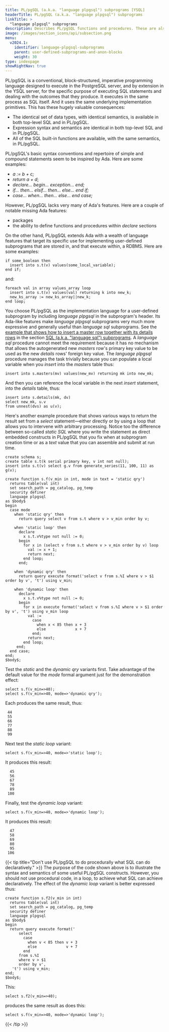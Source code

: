 ```yaml
---
title: PL/pgSQL (a.k.a. "language plpgsql") subprograms [YSQL]
headerTitle: PL/pgSQL (a.k.a. "language plpgsql") subprograms
linkTitle: >
  "language plpgsql" subprograms
description: Describes PL/pgSQL functions and procedures. These are also known as "language plpgsql" subprograms.) [YSQL].
image: /images/section_icons/api/subsection.png
menu:
  v2024.1:
    identifier: language-plpgsql-subprograms
    parent: user-defined-subprograms-and-anon-blocks
    weight: 30
type: indexpage
showRightNav: true
---
```


PL/pgSQL is a conventional, block-structured, imperative programming language designed to execute in the PostgreSQL server, and by extension in the YSQL server, for the specific purpose of executing SQL statements and dealing with the outcomes that they produce. It executes in the same process as SQL itself. And it uses the same underlying implementation primitives. This has these hugely valuable consequences:

- The identical set of data types, with identical semantics, is available in both top-level SQL and in PL/pgSQL.
- Expression syntax and semantics are identical in both top-level SQL and in PL/pgSQL.
- All of the SQL built-in functions are available, with the same semantics, in PL/pgSQL.

PL/pgSQL's basic syntax conventions and repertoire of simple and compound statements seem to be inspired by Ada. Here are some examples:

- _a := b + c;_
- _return a + d_;
- _declare... begin... exception... end;_
- _if... then... elsif... then... else... end if;_
- _case... when... then... else... end case;_

However, PL/pgSQL lacks very many of Ada's features. Here are a couple of notable missing Ada features:

- packages
- the ability to define functions and procedures within _declare_ sections

On the other hand, PL/pgSQL extends Ada with a wealth of language features that target its specific use for implementing user-defined subprograms that are stored in, and that execute within, a RDBMS. Here are some examples:

```output
if some_boolean then
  insert into s.t(v) values(some_local_variable);
end if;
```

and:

```output
foreach val in array values_array loop
  insert into s.t(v) values(val) returning k into new_k;
  new_ks_array := new_ks_array||new_k;
end loop;
```

You choose PL/pgSQL as the implementation language for a user-defined subprogram by including _language plpgsql_ in the subprogram's header. Its Ada-like features make _language plpgsql_ subprograms very much more expressive and generally useful than _language sql_ subprograms. See the [example that shows how to insert a master row together with its details rows](../language-sql-subprograms/#insert-master-and-details) in the section [SQL (a.k.a. "language sql") subprograms](../language-sql-subprograms/). A _language sql_ procedure cannot meet the requirement because it has no mechanism that allows the autogenerated new _masters_ row's primary key value to be used as the new _details_ rows' foreign key value. The _language plpgsql_ procedure manages the task trivially because you can populate a local variable when you _insert_ into the _masters_ table thus:

```output
insert into s.masters(mv) values(new_mv) returning mk into new_mk;
```

And then you can reference the local variable in the next _insert_ statement, into the _details_ table, thus:

```output
insert into s.details(mk, dv)
select new_mk, u.v
from unnest(dvs) as u(v);
```

Here's another example procedure that shows various ways to return the result set from a _select_ statement—either directly or by using a loop that allows you to intervene with arbitrary processing. Notice too the difference between so-called _static SQL_ where you write the statement as direct embedded constructs in PL/pgSQL that you fix when at subprogram creation time or as a _text_ value that you can assemble and submit at run time.

```plpgsql
create schema s;
create table s.t(k serial primary key, v int not null);
insert into s.t(v) select g.v from generate_series(11, 100, 11) as g(v);

create function s.f(v_min in int, mode in text = 'static qry')
  returns table(val int)
  set search_path = pg_catalog, pg_temp
  security definer
  language plpgsql
as $body$
begin
  case mode
    when 'static qry' then
      return query select v from s.t where v > v_min order by v;

    when 'static loop' then
      declare
        x s.t.v%type not null := 0;
      begin
        for x in (select v from s.t where v > v_min order by v) loop
          val := x + 1;
          return next;
        end loop;
      end;

    when 'dynamic qry' then
      return query execute format('select v from s.%I where v > $1 order by v', 't') using v_min;

    when 'dynamic loop' then
      declare
        x s.t.v%type not null := 0;
      begin
        for x in execute format('select v from s.%I where v > $1 order by v', 't') using v_min loop
          val :=
            case
              when x < 85 then x + 3
              else             x + 7
            end;
          return next;
        end loop;
     end;
  end case;
end;
$body$;
```

Test the _static_ and the _dynamic_ _qry_ variants first. Take advantage of the default value for the _mode_ formal argument just for the demonstration effect:

```plpgsql
select s.f(v_min=>40);
select s.f(v_min=>40, mode=>'dynamic qry');
```

Each produces the same result, thus:

```output
 44
 55
 66
 77
 88
 99
```

Next test the _static_ _loop_ variant:

```plpgsql
select s.f(v_min=>40, mode=>'static loop');
```

It produces this result:

```output
  45
  56
  67
  78
  89
 100
```

Finally, test the _dynamic_ _loop_ variant:

```plpgsql
select s.f(v_min=>40, mode=>'dynamic loop');
```

It produces this result:

```output
  47
  58
  69
  80
  95
 106
```

{{< tip title="Don't use PL/pgSQL to do procedurally what SQL can do declaratively." >}}
The purpose of the code shown above is to illustrate the syntax and semantics of some useful PL/pgSQL constructs. However, you should not use procedural code, in a loop, to achieve what SQL can achieve declaratively. The effect of the _dynamic loop_ variant is better expressed thus:

```plpgsql
create function s.f2(v_min in int)
  returns table(val int)
  set search_path = pg_catalog, pg_temp
  security definer
  language plpgsql
as $body$
begin
  return query execute format('
      select
        case
          when v < 85 then v + 3
          else             v + 7
        end
      from s.%I
      where v > $1
      order by v',
   't') using v_min;
end;
$body$;
```

This:

```plpgsql
select s.f2(v_min=>40);
```

produces the same result as does this:

```plpgsql
select s.f(v_min=>40, mode=>'dynamic loop');
```
{{< /tip >}}